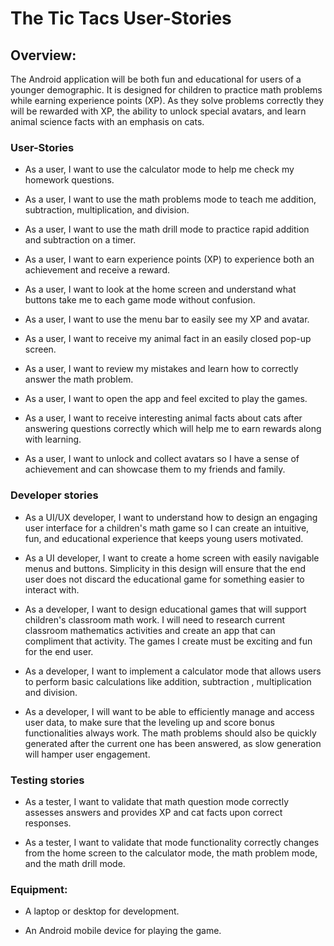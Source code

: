 # The Tic Tacs User-Stories

## Overview:

The Android application will be both fun and educational for users of a younger demographic. It is designed for children to practice math problems while earning experience points (XP). As they solve problems correctly they will be rewarded with XP, the ability to unlock special avatars, and learn animal science facts with an emphasis on cats. 

### User-Stories

- As a user, I want to use the calculator mode to help me check my homework questions.

- As a user, I want to use the math problems mode to teach me addition, subtraction, multiplication, and division.

- As a user, I want to use the math drill mode to practice rapid addition and subtraction on a timer.

- As a user, I want to earn experience points (XP) to experience both an achievement and receive a reward.

- As a user, I want to look at the home screen and understand what buttons take me to each game mode without confusion.

- As a user, I want to use the menu bar to easily see my XP and avatar.

- As a user, I want to receive my animal fact in an easily closed pop-up screen.

- As a user, I want to review my mistakes and learn how to correctly answer the math problem.

- As a user, I want to open the app and feel excited to play the games.

- As a user, I want to receive interesting animal facts about cats after answering questions correctly which will help me to earn rewards along with learning.

- As a user, I want to unlock and collect avatars so I have a sense of achievement and can showcase them to my friends and family. 

### Developer stories

- As a UI/UX developer, I want to understand how to design an engaging user interface for a children's math game so I can create an intuitive, fun, and educational experience that keeps young users motivated.

- As a UI developer, I want to create a home screen with easily navigable menus and buttons. Simplicity in this design will ensure that the end user does not discard the educational game for something easier to interact with.

- As a developer, I want to design educational games that will support children's classroom math work. I will need to research current classroom mathematics activities and create an app that can compliment that activity. The games I create must be exciting and fun for the end user.

- As a developer, I want to implement a calculator mode that allows users to perform basic calculations like addition, subtraction , multiplication and division.

- As a developer, I will want to be able to efficiently manage and access user data, to make sure that the leveling up and score bonus functionalities always work. The math problems should also be quickly generated after the current one has been answered, as slow generation will hamper user engagement. 

### Testing stories

- As a tester, I want to validate that math question mode correctly assesses answers and provides XP and cat facts upon correct responses.

- As a tester, I want to validate that mode functionality correctly changes from the home screen to the calculator mode, the math problem mode, and the math drill mode. 

### Equipment:

- A laptop or desktop for development.

- An Android mobile device for playing the game.

